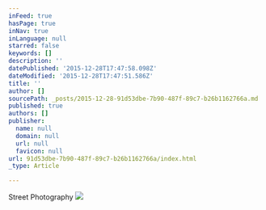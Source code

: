 ```yaml
---
inFeed: true
hasPage: true
inNav: true
inLanguage: null
starred: false
keywords: []
description: ''
datePublished: '2015-12-28T17:47:58.098Z'
dateModified: '2015-12-28T17:47:51.586Z'
title: ''
author: []
sourcePath: _posts/2015-12-28-91d53dbe-7b90-487f-89c7-b26b1162766a.md
published: true
authors: []
publisher:
  name: null
  domain: null
  url: null
  favicon: null
url: 91d53dbe-7b90-487f-89c7-b26b1162766a/index.html
_type: Article

---
```

Street Photography
![](https://s3-us-west-2.amazonaws.com/the-grid-img/p/225b9553a61ff46b215f3671f4b6107fd2bc1304.jpg)